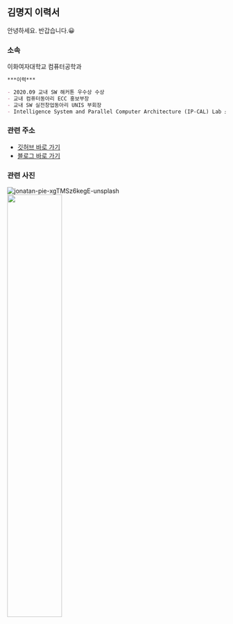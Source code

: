 ## 김명지 이력서

안녕하세요. 반갑습니다.:grinning:

### 소속

이화여자대학교 컴퓨터공학과

```markdown
***이력***

- 2020.09 교내 SW 해커톤 우수상 수상
- 교내 컴퓨터동아리 ECC 홍보부장
- 교내 SW 실전창업동아리 UNIS 부회장
- Intelligence System and Parallel Computer Architecture (IP-CAL) Lab 소속 인턴

```

### 관련 주소

- [깃허브 바로 가기](https://github.com/Gom3rye)
- [블로그 바로 가기](https://gom3rye.tistory.com/)

### 관련 사진
![jonatan-pie-xgTMSz6kegE-unsplash](https://user-images.githubusercontent.com/88931238/132168803-7035bafd-d26b-46c4-a37d-8def229e3689.jpg)
<img src="https://user-images.githubusercontent.com/88931238/132168803-7035bafd-d26b-46c4-a37d-8def229e3689.jpg" width="50%">
